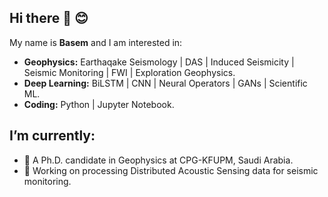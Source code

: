 ## Hi there 👋 😊
My name is **Basem** and I am interested in:
- **Geophysics:** Earthaqake Seismology | DAS | Induced Seismicity | Seismic Monitoring | FWI | Exploration Geophysics.
- **Deep Learning:** BiLSTM | CNN | Neural Operators | GANs | Scientific ML.
- **Coding:** Python | Jupyter Notebook.

## I’m currently: 
- 🔭  A Ph.D. candidate in Geophysics at CPG-KFUPM, Saudi Arabia.
- 🌱  Working on processing Distributed Acoustic Sensing data for seismic monitoring.  
<!--
**bqadas/bqadas** is a ✨ _special_ ✨ repository because its `README.md` (this file) appears on your GitHub profile.

Here are some ideas to get you started:

- 🔭 I’m currently working on ...
- 🌱 I’m currently learning ...
- 👯 I’m looking to collaborate on ...
- 🤔 I’m looking for help with ...
- 💬 Ask me about ...
- 📫 How to reach me: ...
- 😄 Pronouns: ...
- ⚡ Fun fact: ...
-->
